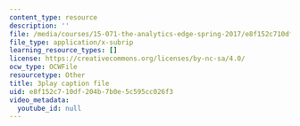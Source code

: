 ```yaml
---
content_type: resource
description: ''
file: /media/courses/15-071-the-analytics-edge-spring-2017/e8f152c710df204b7b0e5c595cc026f3_S-UZTbRqjeo.srt
file_type: application/x-subrip
learning_resource_types: []
license: https://creativecommons.org/licenses/by-nc-sa/4.0/
ocw_type: OCWFile
resourcetype: Other
title: 3play caption file
uid: e8f152c7-10df-204b-7b0e-5c595cc026f3
video_metadata:
  youtube_id: null
---
```

